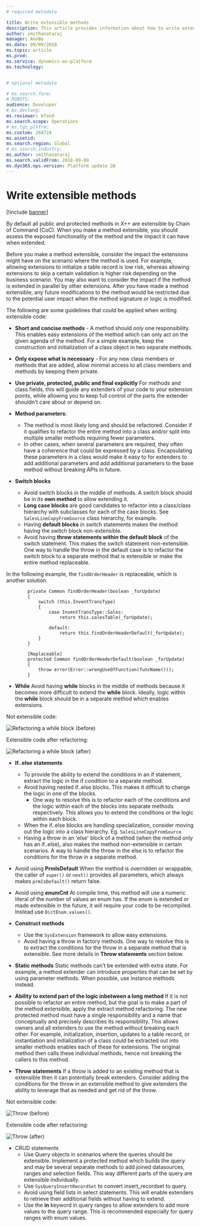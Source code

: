 ```yaml
---
# required metadata

title: Write extensible methods
description: This article provides information about how to write extensible methods.
author: smithanataraj
manager: AnnBe
ms.date: 09/09/2018
ms.topic: article
ms.prod: 
ms.service: dynamics-ax-platform
ms.technology: 


# optional metadata

# ms.search.form: 
# ROBOTS: 
audience: Developer
# ms.devlang: 
ms.reviewer: kfend
ms.search.scope: Operations
# ms.tgt_pltfrm: 
ms.custom: 268724
ms.assetid: 
ms.search.region: Global
# ms.search.industry: 
ms.author: smithanataraj
ms.search.validFrom: 2018-09-09
ms.dyn365.ops.version: Platform update 20
---
```


# Write extensible methods

[!include [banner](../includes/banner.md)]

By default all public and protected methods in X++ are extensible by Chain of Command (CoC). 
When you make a method extensible, you should assess the exposed functionality of the method and the impact it can have when extended.

Before you make a method extensible, consider the impact the extensions might have on the scenario where the method is used. For example, allowing extensions to initialize a table record is low risk, whereas allowing extensions to skip a certain validation is higher risk depending on the business scenario. You may also want to consider the impact if the method is extended in parallel by other extensions. 
After you have made a method extensible, any future modifications to the method would be restricted due to the potential user impact when the method signature or logic is modified.
	
The following are some guidelines that could be applied when writing extensible code:
	
+ **Short and concise methods** - A method should only one responsibility. This enables easy extensions of the method which can only act on the given agenda of the method. For a simple example, keep the construction and initialization of a class object in two separate methods.

+ **Only expose what is necessary** - For any new class members or methods that are added, allow minimal access to all class members and methods by keeping them private. 

+ **Use private, protected, public and final explicitly** For methods and class fields, this will guide any extenders of your code to your extension points, while allowing you to keep full control of the parts the extender shouldn't care about or depend on.

+ **Method parameters**:
  - The method is most likely long and should be refactored. Consider if it qualifies to refactor the entire method into a class and/or split into multiple smaller methods requiring fewer parameters. 
  - In other cases, when several parameters are required, they often have a coherence that could be expressed by a class. Encapsulating these parameters in a class would make it easy to for extenders to add additional parameters and add additional parameters to the base method without breaking APIs in future. 

+ **Switch blocks**
  - Avoid switch blocks in the middle of methods. A switch block should be in its **own method** to allow extending it. 
  - **Long case blocks** are good candidates to refactor into a class/class hierarchy with subclasses for each of the case blocks.
		See ```SalesLineCopyFromSource``` class hierarchy, for example.
  - Having **default blocks** in switch statements makes the method having the switch block non-extensible.
  - Avoid having **throw statements within the default block** of the switch statement. This makes the switch statement non-extensible. One way to handle the throw in the default case is to refactor the switch block to a separate method that is extensible or make the entire method replaceable.
			
In the following example, the ```findOrderHeader``` is replaceable, which is another solution.

		    private Common findOrderHeader(boolean _forUpdate)
		    {
		        switch (this.InventTransType)
		        {
		            case InventTransType::Sales:
		                return this.salesTable(_forUpdate);
		
		            default: 
		                return this.findOrderHeaderDefault(_forUpdate);
		        }
		    }
		
		    [Replaceable]
		    protected Common findOrderHeaderDefault(boolean _forUpdate)
		    {
		        throw error(Error::wrongUseOfFunction(funcName()));
		    }

+ **While**
Avoid having **while** blocks in the middle of methods because it becomes more difficult to extend the **while** block. Ideally, logic within the **while** block should be in a separate method which enables extensions.

Not extensible code:

 ![Refactoring a while block (before)](media/ExtensibleMethods1.png)  
 
 Extensible code after refactoring:
 
 ![Refactoring a while block (after)](media/ExtensibleMethods2.png)
 
 
+ **If..else statements**
	- To provide the ability to extend the conditions in an if statement, extract the logic in the if condition to a separate method.
	- Avoid having nested if..else blocks. This makes it difficult to change the logic in one of the blocks.
		- One way to resolve this is to refactor each of the conditions and the logic within each of the blocks into separate methods respectively. This allows you to extend the conditions or the logic within each block. 
	- When the if..else blocks are handling specialization, consider moving out the logic into a class hierarchy. 
			Eg. ```SalesLineCopyFromSource```
	- Having a throw in an 'else' block of a method (when the method only has an if..else), also makes the method non-extensible in certain scenarios. A way to handle the throw in the else is to refactor the conditions for the throw in a separate method.
		
+ Avoid using **PrmIsDefault**
When the method is overridden or wrappable, the caller of ```super()``` or ```next()``` provides all parameters, which always makes ```prmIsDefault()``` return false.

+ Avoid using **enumCnt**
At compile time, this method will use a numeric literal of the number of values an enum has. If the enum is extended or made extensible in the future, it will require your code to be recompiled. Instead use ```DictEnum.values()```.
		
+ **Construct methods** 
	- Use the ```SysExtension``` framework to allow easy extensions.
	- Avoid having a throw in factory methods. One way to resolve this is to extract the conditions for the throw in a separate method that is extensible. See more details in **Throw statements** section below.
	
+ **Static methods**
Static methods can't be extended with extra state. For example, a method extender can introduce properties that can be set by using parameter methods. When possible, use instance methods instead.

+ **Ability to extend part of the logic inbetween a long method** 
If it is not possible to refactor an entire method, but the goal is to make a part of the method extensible, apply the extract method refactoring. The new protected method must have a single responsibility and a name that conceptually and precisely describes its responsiblilty. This allows owners and all extenders to use the method without breaking each other. For example, initialization, insertion, updates to a table record, or instantiation and initialization of a class could be extracted out into smaller methods enables each of these for extensions. The original method then calls these individual methods, hence not breaking the callers to this method.
			
+ **Throw statements**
If a throw is added to an existing method that is extensible then it can potentially break extenders. Consider adding the conditions for the throw in an extensible method to give extenders the ability to leverage that as needed and get rid of the throw. 

Not extensible code:

![Throw (before)](media/ExtensibleMethods3.png) 

Extensible code after refactoring:

![Throw (after)](media/ExtensibleMethods4.png) 

+ CRUD statements 
	- Use Query objects in scenarios where the queries should be extensible. Implement a protected method which builds the query and may be several separate methods to add joined datasources, ranges and selection fields. This way different parts of the query are extensible individually.
	- Use ```SysQueryInsertRecordSet``` to convert insert_recordset to query.
	- Avoid using field lists in select statements. This will enable extenders to retrieve their additional fields without having to extend.
	- Use the **in** keyword in query ranges to allow extenders to add more values to the query range. This is recommended especially for query ranges with enum values.
